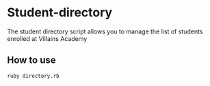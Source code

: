 # Student-directory

The student directory script allows you to manage the list of students enrolled at Villains Academy

## How to use ##

```shell
ruby directory.rb
```
